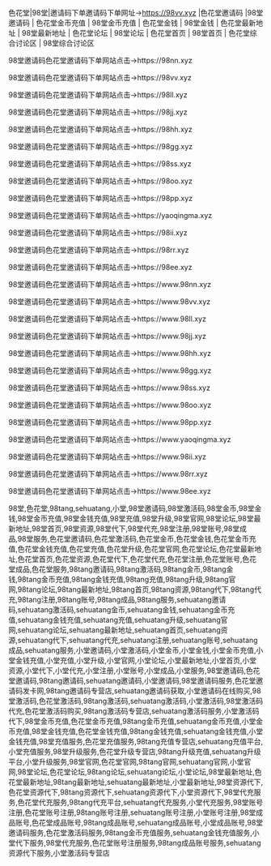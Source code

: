 色花堂|98堂|邀请码下单邀请码下单网址->https://98vv.xyz |色花堂邀请码 |98堂邀请码 | 色花堂金币充值 | 98堂金币充值 | 色花堂金钱 | 98堂金钱 | 色花堂最新地址 | 98堂最新地址 | 色花堂论坛 | 98堂论坛 | 色花堂首页 | 98堂首页 | 色花堂综合讨论区 | 98堂综合讨论区

<p>98堂邀请码色花堂邀请码下单网站点击→https://98nn.xyz</p>
<p>98堂邀请码色花堂邀请码下单网站点击→https://98vv.xyz</p>
<p>98堂邀请码色花堂邀请码下单网站点击→https://98ll.xyz</p>
<p>98堂邀请码色花堂邀请码下单网站点击→https://98jj.xyz</p>
<p>98堂邀请码色花堂邀请码下单网站点击→https://98hh.xyz</p>
<p>98堂邀请码色花堂邀请码下单网站点击→https://98gg.xyz</p>
<p>98堂邀请码色花堂邀请码下单网站点击→https://98ss.xyz</p>
<p>98堂邀请码色花堂邀请码下单网站点击→https://98oo.xyz</p>
<p>98堂邀请码色花堂邀请码下单网站点击→https://98pp.xyz</p>
<p>98堂邀请码色花堂邀请码下单网站点击→https://yaoqingma.xyz</p>
<p>98堂邀请码色花堂邀请码下单网站点击→https://98ii.xyz</p>
<p>98堂邀请码色花堂邀请码下单网站点击→https://98rr.xyz</p>
<p>98堂邀请码色花堂邀请码下单网站点击→https://98ee.xyz</p>
<p>98堂邀请码色花堂邀请码下单网站点击→https://www.98nn.xyz</p>
<p>98堂邀请码色花堂邀请码下单网站点击→https://www.98vv.xyz</p>
<p>98堂邀请码色花堂邀请码下单网站点击→https://www.98ll.xyz</p>
<p>98堂邀请码色花堂邀请码下单网站点击→https://www.98jj.xyz</p>
<p>98堂邀请码色花堂邀请码下单网站点击→https://www.98hh.xyz</p>
<p>98堂邀请码色花堂邀请码下单网站点击→https://www.98gg.xyz</p>
<p>98堂邀请码色花堂邀请码下单网站点击→https://www.98ss.xyz</p>
<p>98堂邀请码色花堂邀请码下单网站点击→https://www.98oo.xyz</p>
<p>98堂邀请码色花堂邀请码下单网站点击→https://www.98pp.xyz</p>
<p>98堂邀请码色花堂邀请码下单网站点击→https://www.yaoqingma.xyz</p>
<p>98堂邀请码色花堂邀请码下单网站点击→https://www.98ii.xyz</p>
<p>98堂邀请码色花堂邀请码下单网站点击→https://www.98rr.xyz</p>
<p>98堂邀请码色花堂邀请码下单网站点击→https://www.98ee.xyz</p>

98堂,色花堂,98tang,sehuatang,小堂,98堂邀请码,98堂激活码,98堂金币,98堂金钱,98堂金币充值,98堂金钱充值,98堂充值,98堂升级,98堂官网,98堂论坛,98堂最新地址,98堂首页,98堂资源,98堂代下,98堂代充,98堂注册,98堂账号,98堂成品,98堂服务,色花堂邀请码,色花堂激活码,色花堂金币,色花堂金钱,色花堂金币充值,色花堂金钱充值,色花堂充值,色花堂升级,色花堂官网,色花堂论坛,色花堂最新地址,色花堂首页,色花堂资源,色花堂代下,色花堂代充,色花堂注册,色花堂账号,色花堂成品,色花堂服务,98tang邀请码,98tang激活码,98tang金币,98tang金钱,98tang金币充值,98tang金钱充值,98tang充值,98tang升级,98tang官网,98tang论坛,98tang最新地址,98tang首页,98tang资源,98tang代下,98tang代充,98tang注册,98tang账号,98tang成品,98tang服务,sehuatang邀请码,sehuatang激活码,sehuatang金币,sehuatang金钱,sehuatang金币充值,sehuatang金钱充值,sehuatang充值,sehuatang升级,sehuatang官网,sehuatang论坛,sehuatang最新地址,sehuatang首页,sehuatang资源,sehuatang代下,sehuatang代充,sehuatang注册,sehuatang账号,sehuatang成品,sehuatang服务,小堂邀请码,小堂激活码,小堂金币,小堂金钱,小堂金币充值,小堂金钱充值,小堂充值,小堂升级,小堂官网,小堂论坛,小堂最新地址,小堂首页,小堂资源,小堂代下,小堂代充,小堂注册,小堂账号,小堂成品,小堂服务,98堂邀请码,色花堂邀请码,98tang邀请码,sehuatang邀请码,小堂邀请码,98堂邀请码服务,色花堂邀请码发卡网,98tang邀请码专营店,sehuatang邀请码获取,小堂邀请码在线购买,98堂激活码,色花堂激活码,98tang激活码,sehuatang激活码,小堂激活码,98堂激活码代充,色花堂激活码购买,98tang激活码专营店,sehuatang激活码服务,小堂激活码代下,98堂金币充值,色花堂金币充值,98tang金币充值,sehuatang金币充值,小堂金币充值,98堂金钱充值,色花堂金钱充值,98tang金钱充值,sehuatang金钱充值,小堂金钱充值,98堂充值服务,色花堂充值服务,98tang充值专营店,sehuatang充值平台,小堂充值服务,98堂升级服务,色花堂升级专营店,98tang升级充值,sehuatang升级平台,小堂升级服务,98堂官网,色花堂官网,98tang官网,sehuatang官网,小堂官网,98堂论坛,色花堂论坛,98tang论坛,sehuatang论坛,小堂论坛,98堂最新地址,色花堂最新地址,98tang最新地址,sehuatang最新地址,小堂最新地址,98堂资源代下,色花堂资源代下,98tang资源代下,sehuatang资源代下,小堂资源代下,98堂代充服务,色花堂代充服务,98tang代充平台,sehuatang代充服务,小堂代充服务,98堂账号注册,色花堂账号注册,98tang账号注册,sehuatang账号注册,小堂账号注册,98堂成品账号,色花堂成品账号,98tang成品账号,sehuatang成品账号,小堂成品账号,98堂邀请码服务,色花堂激活码服务,98tang金币充值服务,sehuatang金钱充值服务,小堂代下服务,98堂代充服务,色花堂账号注册服务,98tang成品账号服务,sehuatang资源代下服务,小堂激活码专营店
